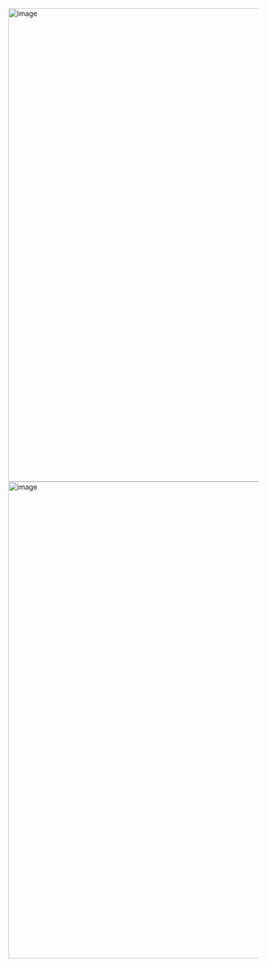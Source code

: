 <img width="1896" height="951" alt="image" src="https://github.com/user-attachments/assets/941f69e9-2c77-4cd9-8489-d37e1885bba5" />


<img width="1866" height="958" alt="image" src="https://github.com/user-attachments/assets/c97273f6-3fb9-435b-8878-2a8e3cecebcc" />



